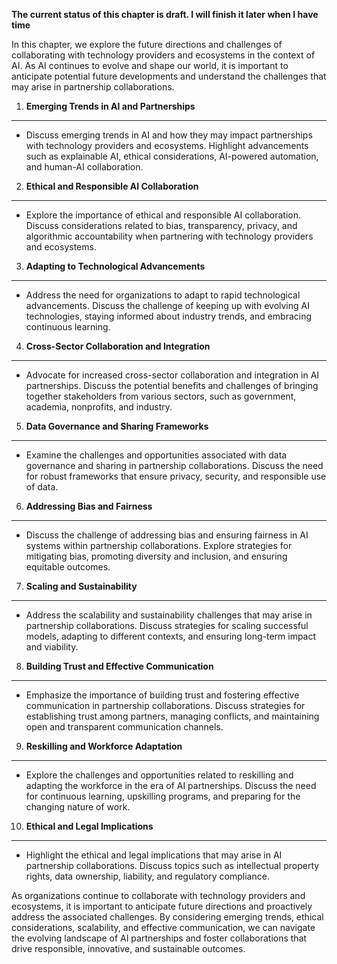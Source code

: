 **The current status of this chapter is draft. I will finish it later when I have time**

In this chapter, we explore the future directions and challenges of collaborating with technology providers and ecosystems in the context of AI. As AI continues to evolve and shape our world, it is important to anticipate potential future developments and understand the challenges that may arise in partnership collaborations.

1. **Emerging Trends in AI and Partnerships**
---------------------------------------------

* Discuss emerging trends in AI and how they may impact partnerships with technology providers and ecosystems. Highlight advancements such as explainable AI, ethical considerations, AI-powered automation, and human-AI collaboration.

2. **Ethical and Responsible AI Collaboration**
-----------------------------------------------

* Explore the importance of ethical and responsible AI collaboration. Discuss considerations related to bias, transparency, privacy, and algorithmic accountability when partnering with technology providers and ecosystems.

3. **Adapting to Technological Advancements**
---------------------------------------------

* Address the need for organizations to adapt to rapid technological advancements. Discuss the challenge of keeping up with evolving AI technologies, staying informed about industry trends, and embracing continuous learning.

4. **Cross-Sector Collaboration and Integration**
-------------------------------------------------

* Advocate for increased cross-sector collaboration and integration in AI partnerships. Discuss the potential benefits and challenges of bringing together stakeholders from various sectors, such as government, academia, nonprofits, and industry.

5. **Data Governance and Sharing Frameworks**
---------------------------------------------

* Examine the challenges and opportunities associated with data governance and sharing in partnership collaborations. Discuss the need for robust frameworks that ensure privacy, security, and responsible use of data.

6. **Addressing Bias and Fairness**
-----------------------------------

* Discuss the challenge of addressing bias and ensuring fairness in AI systems within partnership collaborations. Explore strategies for mitigating bias, promoting diversity and inclusion, and ensuring equitable outcomes.

7. **Scaling and Sustainability**
---------------------------------

* Address the scalability and sustainability challenges that may arise in partnership collaborations. Discuss strategies for scaling successful models, adapting to different contexts, and ensuring long-term impact and viability.

8. **Building Trust and Effective Communication**
-------------------------------------------------

* Emphasize the importance of building trust and fostering effective communication in partnership collaborations. Discuss strategies for establishing trust among partners, managing conflicts, and maintaining open and transparent communication channels.

9. **Reskilling and Workforce Adaptation**
------------------------------------------

* Explore the challenges and opportunities related to reskilling and adapting the workforce in the era of AI partnerships. Discuss the need for continuous learning, upskilling programs, and preparing for the changing nature of work.

10. **Ethical and Legal Implications**
--------------------------------------

* Highlight the ethical and legal implications that may arise in AI partnership collaborations. Discuss topics such as intellectual property rights, data ownership, liability, and regulatory compliance.

As organizations continue to collaborate with technology providers and ecosystems, it is important to anticipate future directions and proactively address the associated challenges. By considering emerging trends, ethical considerations, scalability, and effective communication, we can navigate the evolving landscape of AI partnerships and foster collaborations that drive responsible, innovative, and sustainable outcomes.
